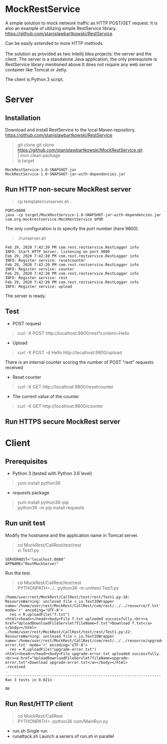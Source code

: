 # MockRestService

A simple solution to mock network traffic as HTTP POST/GET request. It is also an example of utilizing simple RestService library. https://github.com/stanislawbartkowski/RestService

Can be easily extended to more HTTP methods.<br><br>
The solution as provided as two Intellij Idea projects: the server and the client. The server is a standalone Java application, the only prerequisite is RestService library mentioned above.It does not require any web server container like Tomcat or Jetty.

The client is Python 3 script.
# Server
## Installation
Download and install RestService to the local Maven repository.<br>
https://github.com/stanislawbartkowski/RestService

> git clone git clone https://github.com/stanislawbartkowski/MockRestService.git<br>|
> mvn clean package<br>
> ls target
```
MockRestService-1.0-SNAPSHOT.jar
MockRestService-1.0-SNAPSHOT-jar-with-dependencies.jar
```
## Run HTTP non-secure MockRest server
> cp template/runserver.sh .<br>
```
PORT=9800
java -cp target/MockRestService-1.0-SNAPSHOT-jar-with-dependencies.jar com.org.mockrestservice.MockRestService $POR
```
The only configuration is to specify the port number (here 9800).
> ./runserver.sh
```
Feb 29, 2020 7:42:20 PM com.rest.restservice.RestLogger info
INFO: Start HTTP Server, listening on port 9800
Feb 29, 2020 7:42:20 PM com.rest.restservice.RestLogger info
INFO: Register service: resetcounter
Feb 29, 2020 7:42:20 PM com.rest.restservice.RestLogger info
INFO: Register service: counter
Feb 29, 2020 7:42:20 PM com.rest.restservice.RestLogger info
INFO: Register service: rest
Feb 29, 2020 7:42:20 PM com.rest.restservice.RestLogger info
INFO: Register service: upload

```
The server is ready.

## Test

* POST request
> curl -X POST  http://localhost:9800/rest?content=Hello

* Upload
> curl -X POST -d Hello  http://localhost:9800/upload

There is an internal counter scoring the number of POST "rest" requests received
* Reset counter
> curl -X GET  http://localhost:9800/resetcounter
* The current value of the counter
> curl -X GET  http://localhost:9800/counter

## Run HTTPS secure MockRest server

# Client
## Prerequisites
* Python 3 (tested with Python 3.6 level)<br>
> yum install python36<br>

* *requests* package
> yum install python36-pip<br>
> python36 -m pip install requests<br>

## Run unit test

Modify the hostname and the application name in Tomcat server.

> cd MockRest/CallRest/test/rest<br>
> vi Test1.py<br>
```
SERVERHOST="localhost:8080"
APPNAME="RestMockServer"
```
Run the test.<br>

> cd MockRest/CallRest/test/rest<br>
> PYTHONPATH=../..   python36 -m unittest Test1.py 
```
/home/user/rest/MockRest/CallRest/test/rest/Test1.py:18: ResourceWarning: unclosed file <_io.TextIOWrapper name='/home/user/rest/MockRest/CallRest/com/rest/../../resource/f.txt' mode='r' encoding='UTF-8'>
  res = R.uploadFile("f.txt")
<html><head></head><body>File f.txt uploaded successfully.<br><a href="UploadDownloadFileServlet?fileName=f.txt">Download f.txt</a></body></html>
./home/user/rest/MockRest/CallRest/test/rest/Test1.py:22: ResourceWarning: unclosed file <_io.TextIOWrapper name='/home/user/rest/MockRest/CallRest/com/rest/../../resource/upgrade-error.txt' mode='r' encoding='UTF-8'>
  res = R.uploadFile("upgrade-error.txt")
<html><head></head><body>File upgrade-error.txt uploaded successfully.<br><a href="UploadDownloadFileServlet?fileName=upgrade-error.txt">Download upgrade-error.txt</a></body></html>
.received
.
----------------------------------------------------------------------
Ran 3 tests in 0.021s

OK

```
## Run Rest/HTTP client
> cd MockRest/CallRest<br>
> PYTHONPATH=. python36 com/MainRun.py<br>

* run.sh Single run
* runattack.sh Launch a seriers of  *run.sh* in parallel
